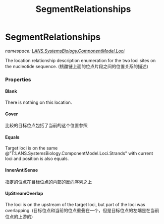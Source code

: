 ﻿---
title: SegmentRelationships
---

# SegmentRelationships
_namespace: [LANS.SystemsBiology.ComponentModel.Loci](N-LANS.SystemsBiology.ComponentModel.Loci.html)_

The location relationship description enumeration for the two loci sites on the nucleotide sequence.
 (核酸链上面的位点片段之间的位置关系的描述)



### Properties

#### Blank
There is nothing on this location.
#### Cover
比较的目标位点包括了当前的这个位置参照
#### Equals
Target loci is on the same @"T:LANS.SystemsBiology.ComponentModel.Loci.Strands" with current loci and position is also equals.
#### InnerAntiSense
指定的位点在目标位点的内部的反向序列之上
#### UpStreamOverlap
The loci is on the upstream of the target loci, but part of the loci was overlapping.
 (目标位点和当前的位点重叠在一个，但是目标位点的左端是在当前位点的上游的)

